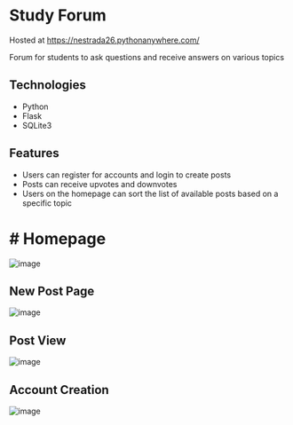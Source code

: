 # Study Forum
Hosted at https://nestrada26.pythonanywhere.com/

Forum for students to ask questions and receive answers on various topics

## Technologies
- Python
- Flask
- SQLite3

## Features

 - Users can register for accounts and login to create posts
 - Posts can receive upvotes and downvotes
 - Users on the homepage can sort the list of available posts based on a specific topic

# # Homepage
![image](https://github.com/CybrNight/CSE106-Forum/assets/14323993/45b4936a-d650-4910-b333-ec3667ff14f5)

## New Post Page
![image](https://github.com/CybrNight/CSE106-Forum/assets/14323993/e0d3b12e-b480-41a7-9b20-bb24481f89b4)

## Post View
![image](https://github.com/CybrNight/CSE106-Forum/assets/14323993/d7806bbd-410d-4b53-ab39-9022d7ae8c07)

## Account Creation
![image](https://github.com/CybrNight/CSE106-Forum/assets/14323993/ed18a171-ca73-41c2-aa2e-2c07ed92860b)
